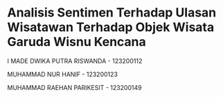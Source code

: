 # Analisis Sentimen Terhadap Ulasan Wisatawan Terhadap Objek Wisata Garuda Wisnu Kencana

<p>I MADE DWIKA PUTRA RISWANDA - 123200112</p>
<p>MUHAMMAD NUR HANIF - 123200123</p>
<p>MUHAMMAD RAEHAN PARIKESIT - 123200149</p>

